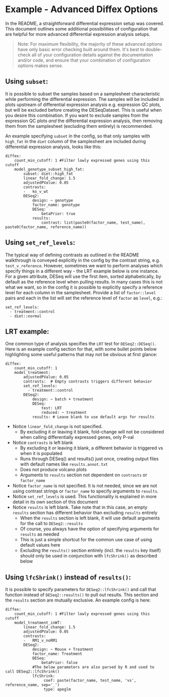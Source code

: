 # Example - Advanced Diffex Options

In the README, a straightforward differential expression setup was covered. This document outlines some additional possibilities of configuration that are helpful for more advanced differential expression analysis setups.

> Note: For maximum flexibility, the majority of these advanced options have only basic error checking built around them. It's best to double-check all of your configuration details against the documentation and/or code, and ensure that your combination of configuration options makes sense.

## Using `subset`:

It is possible to subset the samples based on a samplesheet characteristic while performing the differential expression. The samples will be included in plots upstream of differential expression analysis e.g. expression QC plots, but will be excluded before creating the DESeqDataset. This is useful when you desire this combination. If you want to exclude samples from the expression QC plots *and* the differential expression analysis, then removing them from the samplesheet (excluding them entirely) is recommended.

An example specifying `subset` in the config, so that only samples with `high_fat` in the `diet` column of the samplesheet are included during differential expression analysis, looks like this:

```
diffex:
    count_min_cutoff: 1 #Filter lowly expressed genes using this cutoff
    model_genotype_subset_high_fat:
        subset: diet::high_fat
        linear_fold_change: 1.5
        adjustedPValue: 0.05
        contrasts:
        -   ko_v_wt
        DESeq2:
            design: ~ genotype
            factor_name: genotype
            DESeq:
                betaPrior: true
            results:
                contrast: list(paste0(factor_name, test_name), paste0(factor_name, reference_name))
```

## Using `set_ref_levels`:

The typical way of defining contrasts as outlined in the README walkthrough is conveyed explicitly in the config by the contrast string, e.g. `test_v_reference`. However, sometimes we want to perform analyses which specify things in a different way - the LRT example below is one instance. For a given attribute, DESeq will use the first item, sorted alphabetically, by default as the reference level when pulling results. In many cases this is not what we want, so in the config it is possible to explicitly specify a reference level for each column in the samplesheet. Provide a list of `factor::level` pairs and each in the list will set the reference level of `factor` as `level`, e.g.:

```
set_ref_levels:
  - treatment::control
  - diet::normal
```

## LRT example:

One common type of analysis specifies the `LRT` test for `DESeq2::DESeq()`. Here is an example config section for that, with some bullet points below highlighting some useful patterns that may not be obvious at first glance:

```
diffex:
    count_min_cutoff: 1
    model_treatment:
        adjustedPValue: 0.05
        contrasts:  # Empty contrasts triggers different behavior
        set_ref_levels:
          - treatment::control
        DESeq2:
            design: ~ batch + treatment
            DESeq:
                test: LRT
                reduced: ~ treatment
            results: # Leave blank to use default args for results
```

- Notice `linear_fold_change` is not specified.
  - By excluding it or leaving it blank, fold-change will not be considered when calling differentially expressed genes, only P-val
- Notice `contrasts` is left blank
  - By excluding it or leaving it blank, a different behavior is triggered vs when it is populated
  - Runs through DESeq() and results() just once, creating output files with default names like `results.annot.txt`
  - Does not produce volcano plots
  - Arguments to `results` section not dependent on `contrasts` or `factor_name`
- Notice `factor_name` is not specified. It is not needed, since we are not using contrast strings or `factor_name` to specify arguments to `results`.
- Notice `set_ref_levels` is used. This functionality is explained in more detail in its own section of this document
- Notice `results` is left blank. Take note that in this case, an empty `results` section has different behavior than excluding `results` entirely
  - When the `results` section is left blank, it will use default arguments for the call to `DESeq2::results`
  - Of course, you always have the option of specifying arguments for `results` as needed
  - This is just a simple shortcut for the common use case of using default values here
  - Excluding the `results()` section entirely (incl. the `results` key itself) should only be used in conjunction with `lfcShrink()` as described below

## Using `lfcShrink()` instead of `results()`:

It is possible to specify parameters for `DESeq2::lfcShrink()` and call that function instead of `DESeq2::results()` to pull out results. This section and the `results` section are mutually exclusive. An example config is here:

```
diffex:
    count_min_cutoff: 1 #Filter lowly expressed genes using this cutoff
    model_treatment_inWT:
        linear_fold_change: 1.5
        adjustedPValue: 0.05
        contrasts:
        -   RM1_v_noRM1
        DESeq2:
            design: ~ Mouse + Treatment
            factor_name: Treatment
            DESeq:
                betaPrior: false
            #The below parameters are also parsed by R and used to call DESeq2::lfcShrink()
            lfcShrink:
                 coef: paste(factor_name, test_name, 'vs', reference_name, sep='_')
                 type: apeglm
```
